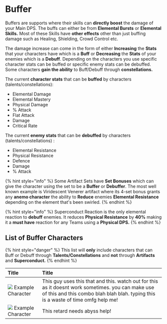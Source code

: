 # Buffer

Buffers are supports where their skills can **directly boost** the damage of your Main DPS. The buffs can either be from **Elemental Bursts** or **Elemental Skills.** Most of these Skills have **other effects** other than just buffing damage such as Healing, Shielding, Crowd Control etc.

The damage increase can come in the form of either **Increasing** the **Stats** that your characters have which is a **Buff** or **Decreasing** the **Stats** of your enemies which is a **Debuff**. Depending on the characters you use specific character stats can be buffed or specific enemy stats can be debuffed. Some characters **gain the ability** to Buff/Debuff through **constellations.**

The current **character stats** that can be **buffed** by characters \(talents/constellations\):

* Elemental Damage
* Elemental Mastery
* Physical Damage
* % Attack
* Flat Attack
* Damage
* Critical Rate

The current **enemy stats** that can be **debuffed** by characters \(talents/constellations\) :

* Elemental Resistance
* Physical Resistance
* Defence
* Damage
* % Attack

{% hint style="info" %}
Some Artifact Sets have **Set Bonuses** which can give the character using the set to be a **Buffer** or **Debuffer**. The most well known example is Viridescent Venerer artifact where its 4-set bonus grants any **anemo character** the ability to **Reduce** enemies **Elemental Resistance** depending on the element that's been swirled.
{% endhint %}

{% hint style="info" %}
Superconduct Reaction is the only elemental reaction to **debuff** enemies. It reduces **Physical Resistance** by **40%** making it a **must have** reaction for any Teams using a **Physical DPS.**
{% endhint %}



## List of Buffer Characters <a id="list-of-burst-sub-dps-characters"></a>

{% hint style="danger" %}
This list will **only** include characters that can Buff or Debuff through **Talents/Constellations** and **not** through **Artifacts** and **Superconduct.**
{% endhint %}

| ​Title | ​Title |
| :--- | :--- |
| ​​![](https://firebasestorage.googleapis.com/v0/b/gitbook-28427.appspot.com/o/assets%2F-MW6Wy1uez9Det_qarNh%2F-MWRyHm4saCxH-MmKFmu%2F-MWS4pUrKAMDACt8MmDc%2Fui_avataricon_aether.png?alt=media&token=c8dd0c4b-b055-4182-90c9-13c100f5f64f) Example Character | This guy uses this that and this. watch out for this as it doesnt work sometimes. you can make use of this and this combo blah blah blah. typing this is a waste of time omfg help me! |
| ​​![](https://firebasestorage.googleapis.com/v0/b/gitbook-28427.appspot.com/o/assets%2F-MW6Wy1uez9Det_qarNh%2F-MWRyHm4saCxH-MmKFmu%2F-MWS4pUrKAMDACt8MmDc%2Fui_avataricon_aether.png?alt=media&token=c8dd0c4b-b055-4182-90c9-13c100f5f64f) Example Character | This retard needs abyss help! |

